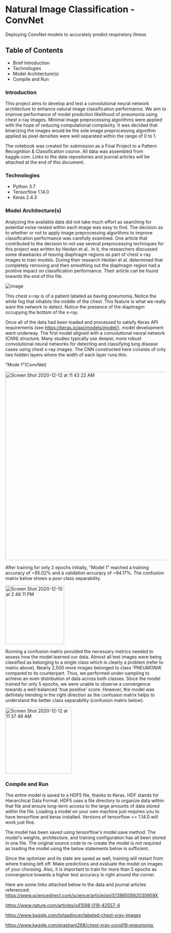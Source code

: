 # Natural Image Classification - ConvNet
Deploying ConvNet models to accurately predict respiratory illness

## Table of Contents 
- Brief Introduction
- Technologies
- Model Architecture(s)
- Compile and Run

### Introduction
This project aims to develop and test a convolutional neural network architecture to enhance natural image classification performance. We aim to improve performance of model prediciton likelihood of pneumonia using chest x-ray images. Minimal image preprocessing algorithms were applied with the hope of reducing computational complexity. It was decided that binarizing the images would be the sole image preprocessing algorithm applied as pixel densities were well separated within the range of 0 to 1. 

The notebook was created for submission as a Final Project to a Pattern Recognition & Classification course. All data was assembled from kaggle.com. Links to the data repositories and journal articles will be attached at the end of this document. 

### Technologies
- Python 3.7
- Tensorflow 1.14.0
- Keras 2.4.3

### Model Architecture(s)
Analyzing the available data did not take much effort as searching for potential noise nested within each image was easy to find. The decision as to whether or not to apply image preprocessing algorithms to improve classification performance was carefully examined. One article that contributed to the decision to not use several preprocessing techniques for this project was written by Heidari et al.. In it, the researchers discussed some drawbacks of leaving diaphragm regions as part of chest x-ray images to train models. During their research Heidari et al. determined that completely removing and then smoothing out the diaphragm region had a positive impact on classification performance. Their article can be found towards the end of this file. 

![image](https://user-images.githubusercontent.com/63656931/101534242-b95ad400-394b-11eb-974a-2d5cb521a890.png)

This chest x-ray is of a patient labeled as having pneumonia. Notice the white fog that inhabits the middle of the chest. This feature is what we really want the network to detect. Notice the presence of the diaphragm occupying the bottom of the x-ray.  

Once all of the data had been loaded and processed to satisfy Keras API requirements (see https://keras.io/api/models/model/), model development went underway. The first model aligned with a convolutional neural network (CNN) structure. Many studies typically use deeper, more robust convolutional neural networks for detecting and classifying lung disease cases using chest x-ray images. The CNN constructed here consists of only two hidden layers where the width of each layer runs thin. 

"Mode 1"(ConvNet)

<img width="590" alt="Screen Shot 2020-12-12 at 11 43 22 AM" src="https://user-images.githubusercontent.com/63656931/101989583-47e29480-3c6f-11eb-984f-483dcd9efab9.png">

After training for only 2 epochs initially, "Model 1" reached a training accuracy of ~95.02% and a validation accuracy of ~94.17%. The confusion matrix below shows a poor class separability.

<img width="184" alt="Screen Shot 2020-12-10 at 2 46 11 PM" src="https://user-images.githubusercontent.com/63656931/101989526-e91d1b00-3c6e-11eb-81f3-230eaf0ee9b2.png">


Running a confusion matrix provided the necessary metrics needed to assess how the model learned our data. Almost all test images were being classified as belonging to a single class which is clearly a problem (refer to matrix above). Nearly 2,500 more images belonged to class 'PNEUMONIA' compared to its counterpart. Thus, we performed under-sampling to achieve an even distribution of data across both classes. Since the model trained for only 5 epochs, we were unable to observe a convergence towards a well-balanced 'true positive' score. However, the model was defintely trending in the right direction as the confusion matrix helps to understand the better class separability (confusion matrix below). 

<img width="207" alt="Screen Shot 2020-12-12 at 11 37 48 AM" src="https://user-images.githubusercontent.com/63656931/101989491-a52a1600-3c6e-11eb-9802-67230b44a01a.png">

### Compile and Run

The entire model is saved to a HDF5 file, thanks to Keras. HDF stands for Hierarchical Data Format. HDF5 uses a file directory to organize data within that file and ensure long-term access to the large amounts of data stored within the file. Loading a model on your own machine just requires you to have tensorflow and keras installed. Versions of tensorflow >= 1.14.0 will work just fine. 

The model has been saved using tensorflow's model.save method. The model's weights, architecture, and training configuration has all been stored in one file. The original source code to re-create the model is not required as loading the model using the below statements below is sufficient.  

Since the optimizer and its state are saved as well, training will restart from where training left off. Make predictions and evaluate the model on images of your choosing. Also, it is important to train for more than 5 epochs as convergence towards a higher test accuracy is right around the corner.   

Here are some links attached below to the data and journal articles referenced:
https://www.sciencedirect.com/science/article/pii/S138650562030959X

https://www.nature.com/articles/s41598-019-42557-4

https://www.kaggle.com/tolgadincer/labeled-chest-xray-images

https://www.kaggle.com/prashant268/chest-xray-covid19-pneumonia 
